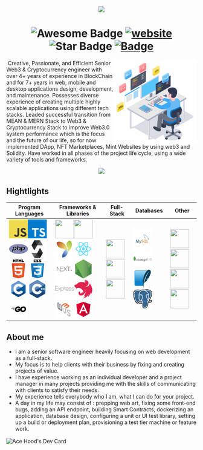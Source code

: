 <p align="center">
  <img align="center" src="https://github.com/JustinWang47/JustinWang47/blob/Temle/logo.png?raw=true" style = "width: -webkit-fill-available;"/>
</p>
<h1 align="center">
  <img src="https://cdn.rawgit.com/sindresorhus/awesome/d7305f38d29fed78fa85652e3a63e154dd8e8829/media/badge.svg" alt="Awesome Badge"/>
  <a href="/"><img src="https://img.shields.io/static/v1?label=&labelColor=505050&message=findwork&color=%230076D6&style=flat&logo=google-chrome&logoColor=white" alt="website"/></a>
  <img src="https://img.shields.io/static/v1?label=%F0%9F%8C%9F&message=If%20Useful&style=style=flat&color=BC4E99" alt="Star Badge"/>
  <a href="https://join.skype.com/invite/xIY81FvbH999"><img src="https://img.shields.io/static/v1?label=&labelColor=505050&logo=skype&logoColor=important&message=Skype&style=style=flat&color=important" alt="Badge"/></a>
</h1>
<img align="right" width="220" src="https://github.com/acehood0126/acehood0126/blob/main/pics/coding2.gif" />
  <p>
&nbsp;Creative, Passionate, and Efficient Senior Web3 & Cryptocurrency engineer with over 4+ years of experience in BlockChain and for 7+ years in web, mobile and desktop applications design, development, and maintenance. Possesses diverse experience of creating multiple highly scalable applications using different tech stacks. Leaded successful transition from MEAN & MERN Stack to Web3 & Cryptocurrency Stack to improve Web3.0 system performance which is the focus and the future of our life, so for now implemented DApp, NFT Marketplaces, Mint Websites by using web3 and Solidity. Have worked in all phases of the project life cycle, using a wide variety of tools and frameworks.
</p>
<p align="center">
  <a href="https://github.com/acehood0126"><img src="https://readme-typing-svg.herokuapp.com/?lines=Creative,%20Passionate%20and%20Efficient%20Senior%20Full%20Stack%20Engineer;Accurate%20and%20Highly%20secure%20Blockchain%20developer;Pixel%20Perfect%20UI/UX%20Designer;7+%2B%20years%20of%20hands-on%20experience;&center=true&width=800&height=45"></a>
</p>

## Hightlights

|  Program Languages   | Frameworks & Libraries   |  Full-Stack   | Databases   | Other   |
| ----------- | ----------- | ----------- | ----------- | ----------- |
| <img src="https://raw.githubusercontent.com/github/explore/80688e429a7d4ef2fca1e82350fe8e3517d3494d/topics/javascript/javascript.png" width=50px height=50px><img src="https://raw.githubusercontent.com/github/explore/80688e429a7d4ef2fca1e82350fe8e3517d3494d/topics/typescript/typescript.png" width=50px height=50px><img src="https://raw.githubusercontent.com/github/explore/ccc16358ac4530c6a69b1b80c7223cd2744dea83/topics/php/php.png" width=50px height=50px><img src="https://raw.githubusercontent.com/github/explore/ba9de12f88fd08825c51928e91f1678cb5c94b26/topics/solidity/solidity.png" width=50px height=50px><img src="https://raw.githubusercontent.com/github/explore/80688e429a7d4ef2fca1e82350fe8e3517d3494d/topics/html/html.png" width=50px height=50px><img src="https://raw.githubusercontent.com/github/explore/80688e429a7d4ef2fca1e82350fe8e3517d3494d/topics/css/css.png" width=50px height=50px><img src="https://raw.githubusercontent.com/github/explore/f3e22f0dca2be955676bc70d6214b95b13354ee8/topics/c/c.png" width=50px height=50px><img src="https://raw.githubusercontent.com/github/explore/180320cffc25f4ed1bbdfd33d4db3a66eeeeb358/topics/cpp/cpp.png" width=50px height=50px><img src="https://raw.githubusercontent.com/github/explore/80688e429a7d4ef2fca1e82350fe8e3517d3494d/topics/go/go.png" width=50px height=50px>      | <img src="https://logodix.com/logo/2075064.png" width=50px height=50px><img src="https://pngimage.net/wp-content/uploads/2018/06/laravel-icon-png-6.png" width=50px height=50px><img src="https://raw.githubusercontent.com/github/explore/80688e429a7d4ef2fca1e82350fe8e3517d3494d/topics/yii/yii.png" width=50px height=50px><img src="https://raw.githubusercontent.com/github/explore/80688e429a7d4ef2fca1e82350fe8e3517d3494d/topics/react/react.png" width=50px height=50px><img src="https://raw.githubusercontent.com/github/explore/28b02bbc9ad9f7a503c43775aebeb515dc2da5fc/topics/nextjs/nextjs.png" width=50px height=50px><img src="https://raw.githubusercontent.com/github/explore/80688e429a7d4ef2fca1e82350fe8e3517d3494d/topics/nodejs/nodejs.png" width=50px height=50px><img src="https://raw.githubusercontent.com/github/explore/80688e429a7d4ef2fca1e82350fe8e3517d3494d/topics/express/express.png" width=50px height=50px><img src="https://raw.githubusercontent.com/github/explore/37c71fdca4e12086faf8c7009793d2eb588c914e/topics/nestjs/nestjs.png" width=50px height=50px><img src="https://raw.githubusercontent.com/ChainSafe/web3.js/1.x/assets/logo/web3js.jpg" width=50px height=50px><img src="https://raw.githubusercontent.com/github/explore/80688e429a7d4ef2fca1e82350fe8e3517d3494d/topics/angular/angular.png" width=50px height=50px>      | <img src="https://b2bcampus.com/wp-content/uploads/2021/12/Mask-Group-66.png" width=50px height=50px><img src="https://b2bcampus.com/wp-content/uploads/2021/12/mean-stack.png" width=50px height=50px><img src="https://www.freepnglogos.com/uploads/wordpress-logo-png/wordpress-logo-png-transparent-wordpress-logo-images-pluspng-6.png" width=50px height=50px>       | <img src="https://raw.githubusercontent.com/github/explore/80688e429a7d4ef2fca1e82350fe8e3517d3494d/topics/mysql/mysql.png" width=50px height=50px><img src="https://raw.githubusercontent.com/github/explore/80688e429a7d4ef2fca1e82350fe8e3517d3494d/topics/mongodb/mongodb.png" width=50px height=50px><img src="https://raw.githubusercontent.com/github/explore/2d218e3aa252dc90eef269b34eeec1fbd15dc07e/topics/sqlite/sqlite.png" width=50px height=50px><img src="https://raw.githubusercontent.com/github/explore/80688e429a7d4ef2fca1e82350fe8e3517d3494d/topics/postgresql/postgresql.png" width=50px height=50px>       | <img src="https://www.pngall.com/wp-content/uploads/10/Decentraland-Crypto-Logo-PNG-Cutout.png" width=50px height=50px><img src="https://nachonacho.com/_next/image?url=https%3A%2F%2Ffiles.nachonacho.com%2Fusers%2Fcjsqo9wrx6kcx0848zj7sdy95%2Fnn_1609633625057_amazon-web-services.png&w=128&q=75" width=50px height=50px><img src="https://cdn.sanity.io/images/599r6htc/localized/46a76c802176eb17b04e12108de7e7e0f3736dc6-1024x1024.png?w=670&q=75&fit=max&auto=format&dpr=2" width=50px height=50px><img src="https://cdn.icon-icons.com/icons2/2699/PNG/512/webflow_logo_icon_169218.png" width=50px height=50px> |

## About me

* I am a senior software engineer heavily focusing on web development as a full-stack.
* My focus is to help clients with their business by fixing and creating projects of value.
* I have experience working as an individual developer and a project manager in many projects providing me with the skills of communicating with clients to satisfy their needs.
* My experience tells everybody who I am, what I can do for your project.
* A day in my life may consist of : prepping web art, fixing some front-end bugs, adding an API endpoint, building Smart Contracts, dockerizing an application, database design, configuring a unit or UI test library, setting up a build or deployment plan, provisioning a test tier machine or feature work.

<img align="center" src="https://api.daily.dev/devcards/0100eec0a5a640fbb3104ccc4b46e4f3.png?r=dnn" height="500" alt="Ace Hood's Dev Card"/>
